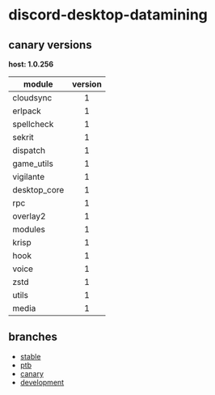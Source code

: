 # discord-desktop-datamining

## canary versions

**host: 1.0.256**

| module | version |
| ------ | :-----: |
| cloudsync | 1 |
| erlpack | 1 |
| spellcheck | 1 |
| sekrit | 1 |
| dispatch | 1 |
| game_utils | 1 |
| vigilante | 1 |
| desktop_core | 1 |
| rpc | 1 |
| overlay2 | 1 |
| modules | 1 |
| krisp | 1 |
| hook | 1 |
| voice | 1 |
| zstd | 1 |
| utils | 1 |
| media | 1 |

## branches

- [stable](https://github.com/OpenAsar/discord-desktop-datamining/tree/stable)
- [ptb](https://github.com/OpenAsar/discord-desktop-datamining/tree/ptb)
- [canary](https://github.com/OpenAsar/discord-desktop-datamining/tree/canary)
- [development](https://github.com/OpenAsar/discord-desktop-datamining/tree/development)